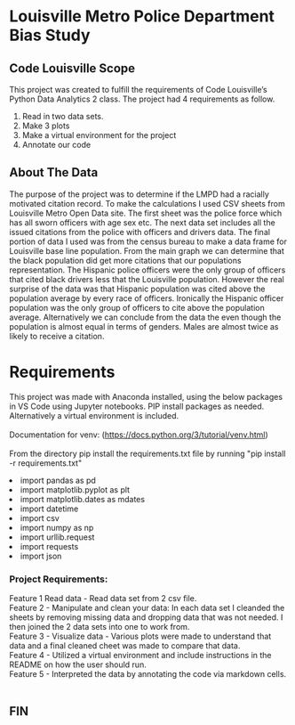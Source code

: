 <h1> Louisville Metro Police Department Bias Study </h1>

<h2>Code Louisville Scope </h2>
This project was created to fulfill the requirements of Code Louisville’s Python Data Analytics 2 class. The project had 4 requirements as follow. 
<ol>
<li> Read in two data sets. </li>
<li> Make 3 plots </li>
<li> Make a virtual environment for the project </li>
<li> Annotate our code </li>
</ol>

<h2> About The Data </h2>
The purpose of the project was to determine if the LMPD had a racially motivated citation record. To make the calculations I used CSV sheets from Louisville Metro Open Data site. The first sheet was the police force which has all sworn officers with age sex etc. The next data set includes all the issued citations from the police with officers and drivers data. The final portion of data I used was from the census bureau to make a data frame for Louisville base line population. From the main graph we can determine that the black population did get more citations that our populations representation. The Hispanic police officers were the only group of officers that cited black drivers less that the Louisville population. However the real surprise of the data was that Hispanic population was cited above the population average by every race of officers. Ironically the Hispanic officer population was the only group of officers to cite above the population average. Alternatively we can conclude from the data the even though the population is almost equal in terms of genders. Males are almost twice as likely to receive a citation. 

<h1> Requirements </h1>

This project was made with Anaconda installed, using the below packages in VS Code using Jupyter notebooks. PIP install packages as needed. Alternatively a virtual environment is included. 
<br>
<br>
Documentation for venv: (https://docs.python.org/3/tutorial/venv.html)
<br>
<br>
From the directory pip install the requirements.txt file by running "pip install -r requirements.txt"

<li> import pandas as pd </li>
<li> import matplotlib.pyplot as plt </li>
<li> import matplotlib.dates as mdates </li>
<li> import datetime </li>
<li> import csv </li>
<li> import numpy as np </li>
<li> import urllib.request </li>
<li> import requests </li>
<li> import json </li>

<h3>Project Requirements:</h3>
Feature 1 Read data - Read data set from 2 csv file. 
<br>
Feature 2 - Manipulate and clean your data: In each data set I cleanded the sheets by removing missing data and dropping data that was not needed. I then joined the 2 data sets into one to work from. 
<br>
Feature 3 - Visualize data - Various plots were made to understand that data and a final cleaned cheet was made to compare that data. 
<br>
Feature 4 - Utilized a virtual environment and include instructions in the README on how the user should run.
<br>
Feature 5 - Interpreted the data by annotating the code via markdown cells.
<br>
<br>
<h2> FIN </h2>
